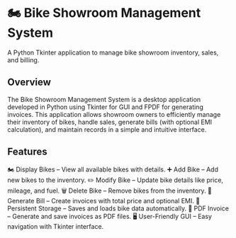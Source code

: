 # 🏍️ Bike Showroom Management System
A Python Tkinter application to manage bike showroom inventory, sales, and billing.

## Overview
The Bike Showroom Management System is a desktop application developed in Python using Tkinter for GUI and FPDF for generating invoices. This application allows showroom owners to efficiently manage their inventory of bikes, handle sales, generate bills (with optional EMI calculation), and maintain records in a simple and intuitive interface.

## Features
🏍️ Display Bikes – View all available bikes with details.
➕ Add Bike – Add new bikes to the inventory.
✏️ Modify Bike – Update bike details like price, mileage, and fuel.
🗑️ Delete Bike – Remove bikes from the inventory.
🧾 Generate Bill – Create invoices with total price and optional EMI.
💾 Persistent Storage – Saves and loads bike data automatically.
📄 PDF Invoice – Generate and save invoices as PDF files.
🖥️ User-Friendly GUI – Easy navigation with Tkinter interface.

